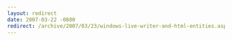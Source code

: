 ```yaml
---
layout: redirect
date: 2007-03-22 -0800
redirect: /archive/2007/03/23/windows-live-writer-and-html-entities.aspx/
---
```

